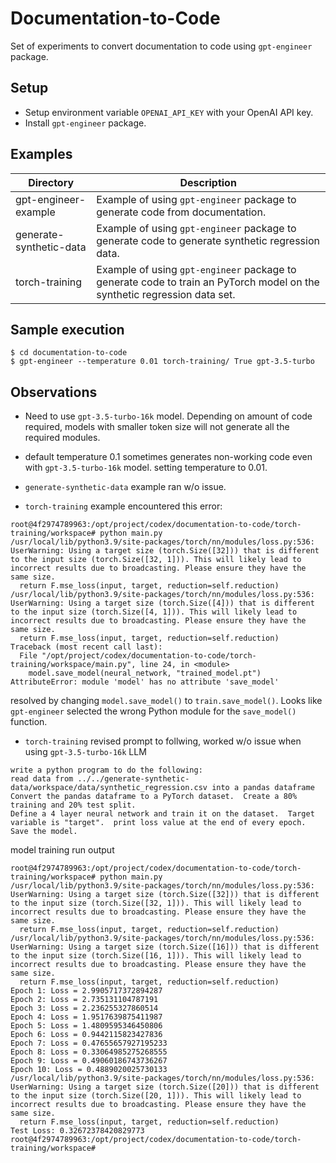 # Documentation-to-Code

Set of experiments to convert documentation to code using `gpt-engineer` package.

## Setup
* Setup environment variable `OPENAI_API_KEY` with your OpenAI API key.
* Install `gpt-engineer` package.

## Examples
|Directory| Description                                                                                                              |
|---|--------------------------------------------------------------------------------------------------------------------------|
|gpt-engineer-example| Example of using `gpt-engineer` package to generate code from documentation.                                             |
|generate-synthetic-data| Example of using `gpt-engineer` package to generate code to generate synthetic regression data.                          |
|torch-training| Example of using `gpt-engineer` package to generate code to train an PyTorch model on the synthetic regression data set. |


## Sample execution


```
$ cd documentation-to-code
$ gpt-engineer --temperature 0.01 torch-training/ True gpt-3.5-turbo
```

## Observations

* Need to use `gpt-3.5-turbo-16k` model.  Depending on amount of code required, models with smaller token size will not generate all the required modules. 

* default temperature 0.1 sometimes generates non-working code even with `gpt-3.5-turbo-16k` model.  setting temperature to 0.01.

* `generate-synthetic-data` example ran w/o issue.

* `torch-training` example encountered this error:
```text
root@4f2974789963:/opt/project/codex/documentation-to-code/torch-training/workspace# python main.py
/usr/local/lib/python3.9/site-packages/torch/nn/modules/loss.py:536: UserWarning: Using a target size (torch.Size([32])) that is different to the input size (torch.Size([32, 1])). This will likely lead to incorrect results due to broadcasting. Please ensure they have the same size.
  return F.mse_loss(input, target, reduction=self.reduction)
/usr/local/lib/python3.9/site-packages/torch/nn/modules/loss.py:536: UserWarning: Using a target size (torch.Size([4])) that is different to the input size (torch.Size([4, 1])). This will likely lead to incorrect results due to broadcasting. Please ensure they have the same size.
  return F.mse_loss(input, target, reduction=self.reduction)
Traceback (most recent call last):
  File "/opt/project/codex/documentation-to-code/torch-training/workspace/main.py", line 24, in <module>
    model.save_model(neural_network, "trained_model.pt")
AttributeError: module 'model' has no attribute 'save_model'
```
  resolved by changing `model.save_model()` to `train.save_model()`.  Looks like `gpt-engineer` selected the wrong Python module for the `save_model()` function.

* `torch-training` revised prompt to follwing, worked w/o issue when using `gpt-3.5-turbo-16k` LLM
```text
write a python program to do the following:
read data from ../../generate-synthetic-data/workspace/data/synthetic_regression.csv into a pandas dataframe
Convert the pandas dataframe to a PyTorch dataset.  Create a 80% training and 20% test split.
Define a 4 layer neural network and train it on the dataset.  Target variable is "target".  print loss value at the end of every epoch.
Save the model.
```

model training run output
```text
root@4f2974789963:/opt/project/codex/documentation-to-code/torch-training/workspace# python main.py
/usr/local/lib/python3.9/site-packages/torch/nn/modules/loss.py:536: UserWarning: Using a target size (torch.Size([32])) that is different to the input size (torch.Size([32, 1])). This will likely lead to incorrect results due to broadcasting. Please ensure they have the same size.
  return F.mse_loss(input, target, reduction=self.reduction)
/usr/local/lib/python3.9/site-packages/torch/nn/modules/loss.py:536: UserWarning: Using a target size (torch.Size([16])) that is different to the input size (torch.Size([16, 1])). This will likely lead to incorrect results due to broadcasting. Please ensure they have the same size.
  return F.mse_loss(input, target, reduction=self.reduction)
Epoch 1: Loss = 2.9905717372894287
Epoch 2: Loss = 2.735131104787191
Epoch 3: Loss = 2.236255327860514
Epoch 4: Loss = 1.9517639875411987
Epoch 5: Loss = 1.4809595346450806
Epoch 6: Loss = 0.9442115823427836
Epoch 7: Loss = 0.47655657927195233
Epoch 8: Loss = 0.33064985275268555
Epoch 9: Loss = 0.49060186743736267
Epoch 10: Loss = 0.4889020025730133
/usr/local/lib/python3.9/site-packages/torch/nn/modules/loss.py:536: UserWarning: Using a target size (torch.Size([20])) that is different to the input size (torch.Size([20, 1])). This will likely lead to incorrect results due to broadcasting. Please ensure they have the same size.
  return F.mse_loss(input, target, reduction=self.reduction)
Test Loss: 0.32672378420829773
root@4f2974789963:/opt/project/codex/documentation-to-code/torch-training/workspace#
```